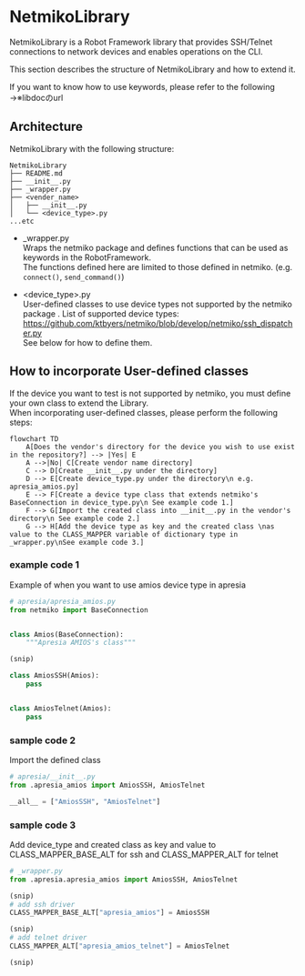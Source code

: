NetmikoLibrary
==============
NetmikoLibrary is a Robot Framework library that provides SSH/Telnet connections to network devices and enables operations on the CLI.

This section describes the structure of NetmikoLibrary and how to extend it.

If you want to know how to use keywords, please refer to the following  
→※libdocのurl

## Architecture
NetmikoLibrary with the following structure:
```
NetmikoLibrary
├── README.md
├── __init__.py
├── _wrapper.py
├── <vender_name>
│   ├── __init__.py
│   └── <device_type>.py
...etc
```

-  _wrapper.py  
Wraps the netmiko package and defines functions that can be used as keywords in the RobotFramework.  
The functions defined here are limited to those defined in netmiko. (e.g. `connect()`, `send_command()`)  

- <device_type>.py  
User-defined classes to use device types not supported by the netmiko package . 
List of supported device types: https://github.com/ktbyers/netmiko/blob/develop/netmiko/ssh_dispatcher.py  
See below for how to define them.

## How to incorporate User-defined classes
If the device you want to test is not supported by netmiko, you must define your own class to extend the Library.  
When incorporating user-defined classes, please perform the following steps:  
```mermaid
flowchart TD
    A[Does the vendor's directory for the device you wish to use exist in the repository?] --> |Yes| E
    A -->|No| C[Create vendor name directory]
    C --> D[Create __init__.py under the directory]
    D --> E[Create device_type.py under the directory\n e.g. apresia_amios.py]
    E --> F[Create a device type class that extends netmiko's BaseConnection in device_type.py\n See example code 1.]
    F --> G[Import the created class into __init__.py in the vendor's directory\n See example code 2.]
    G --> H[Add the device type as key and the created class \nas value to the CLASS_MAPPER variable of dictionary type in _wrapper.py\nSee example code 3.]
```


### example code 1
Example of when you want to use amios device type in apresia

```python
# apresia/apresia_amios.py
from netmiko import BaseConnection


class Amios(BaseConnection):
    """Apresia AMIOS's class"""

(snip) 

class AmiosSSH(Amios):
    pass


class AmiosTelnet(Amios):
    pass
```

### sample code 2
Import the defined class
```python
# apresia/__init__.py
from .apresia_amios import AmiosSSH, AmiosTelnet

__all__ = ["AmiosSSH", "AmiosTelnet"]
```
### sample code 3
Add device_type and created class as key and value to CLASS_MAPPER_BASE_ALT for ssh and CLASS_MAPPER_ALT for telnet  
```python
# _wrapper.py
from .apresia.apresia_amios import AmiosSSH, AmiosTelnet

(snip) 
# add ssh driver
CLASS_MAPPER_BASE_ALT["apresia_amios"] = AmiosSSH

(snip) 
# add telnet driver
CLASS_MAPPER_ALT["apresia_amios_telnet"] = AmiosTelnet

(snip) 
```
